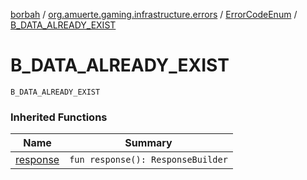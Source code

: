 [borbah](../../index.md) / [org.amuerte.gaming.infrastructure.errors](../index.md) / [ErrorCodeEnum](index.md) / [B_DATA_ALREADY_EXIST](./-b_-d-a-t-a_-a-l-r-e-a-d-y_-e-x-i-s-t.md)

# B_DATA_ALREADY_EXIST

`B_DATA_ALREADY_EXIST`

### Inherited Functions

| Name | Summary |
|---|---|
| [response](response.md) | `fun response(): ResponseBuilder` |
